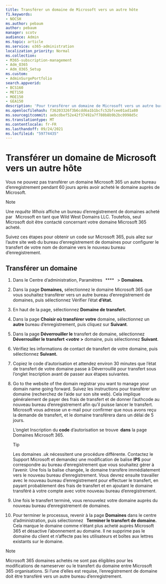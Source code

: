 ```yaml
---
title: Transférer un domaine de Microsoft vers un autre hôte
f1.keywords:
- NOCSH
ms.author: pebaum
author: pebaum
manager: scotv
audience: Admin
ms.topic: article
ms.service: o365-administration
localization_priority: Normal
ms.collection:
- M365-subscription-management
- Adm_O365
- Adm_O365_Setup
ms.custom:
- AdminSurgePortfolio
search.appverid:
- BCS160
- MET150
- MOE150
- GEA150
description: 'Pour transférer un domaine de Microsoft vers un autre bureau d’enregistrement, recherchez les étapes ci-après. '
ms.openlocfilehash: f36203326f3b6cdd6a1b1bcfc52bfcee01ad1a80
ms.sourcegitcommit: aebcdbef52e42f37492a7f780b8b9b2bc0998d5c
ms.translationtype: MT
ms.contentlocale: fr-FR
ms.lasthandoff: 09/24/2021
ms.locfileid: "59774435"
---
```

# <a name="transfer-a-domain-from-microsoft-to-another-host"></a>Transférer un domaine de Microsoft vers un autre hôte

Vous ne pouvez pas transférer un domaine Microsoft 365 un autre bureau d’enregistrement pendant 60 jours après avoir acheté le domaine auprès de Microsoft.

> [!NOTE]
> Une _requête Whois_ affiche un bureau d’enregistrement de domaines acheté par   Microsoft en tant que Wild West Domains LLC. Toutefois, seul Microsoft doit être contacté concernant votre domaine Microsoft 365 acheté.

Suivez ces étapes pour obtenir un code sur Microsoft 365, puis allez sur l’autre site web du bureau d’enregistrement de domaines pour configurer le transfert de votre nom de domaine vers le nouveau bureau d’enregistrement.

## <a name="transfer-a-domain"></a>Transférer un domaine

1. Dans le Centre d’administration, Paramètres   ****   >  **Domaines**.

2. Dans la page **Domaines,** sélectionnez le domaine Microsoft 365 que vous souhaitez transférer vers un autre bureau d’enregistrement de domaines, puis sélectionnez Vérifier l’état **d’état.**

3. En haut de la page, sélectionnez **Domaine de transfert.**

4. Dans la page **Choisir où transférer votre** domaine, sélectionnez un **autre** bureau d’enregistrement, puis cliquez sur **Suivant**.

5. Dans la page **Déverrouiller le** transfert de domaine, sélectionnez **Déverrouiller le transfert <_votre_ >** domaine, puis sélectionnez **Suivant**.

6. Vérifiez les informations de contact de transfert de votre domaine, puis sélectionnez **Suivant.**

7. Copiez le code d’autorisation et attendez environ 30 minutes que  l’état de transfert de votre domaine passe à Déverrouillé pour transfert sous l’onglet Inscription avant de passer aux étapes suivantes. 

8. Go to the website of the domain registrar you want to manage your domain name going forward. Suivez les instructions pour transférer un domaine (recherchez de l’aide sur son site web). Cela implique généralement de payer des frais de transfert et de donner l’authcode au nouveau bureau d’enregistrement afin qu’il puisse lancer le transfert. Microsoft vous adresse un e-mail pour confirmer que nous avons reçu la demande de transfert, et le domaine transférera dans un délai de 5 jours.

    L’onglet Inscription du **code** d’autorisation se trouve  **dans** la page Domaines Microsoft 365.
    
    > [!TIP]
    > Les domaines .uk nécessitent une procédure différente. Contactez le Support Microsoft et demandez une modification de balise **IPS** pour correspondre au bureau d’enregistrement que vous souhaitez gérer à l’avenir. Une fois la balise changée, le domaine transfère immédiatement vers le nouveau bureau d’enregistrement. Vous devrez ensuite travailler avec le nouveau bureau d’enregistrement pour effectuer le transfert, en payant probablement des frais de transfert et en ajoutant le domaine transféré à votre compte avec votre nouveau bureau d’enregistrement.

9. Une fois le transfert terminé, vous renouvelez votre domaine auprès du nouveau bureau d’enregistrement de domaines.

10. Pour terminer le processus, revenir à la page **Domaines** dans le centre d’administration, puis sélectionnez   **Terminer le transfert de domaine.** Cela marque le domaine comme n’étant plus acheté auprès Microsoft 365 et désactive l’abonnement au domaine. Il ne supprime pas le domaine du client et n’affecte pas les utilisateurs et boîtes aux lettres existants sur le domaine.

> [!NOTE]
> Microsoft 365 domaines achetés ne sont pas éligibles pour les modifications de nameserver ou le transfert du domaine entre Microsoft 365 organisations. Si l’une d’elles est requise, l’enregistrement de domaine doit être transféré vers un autre bureau d’enregistrement.
